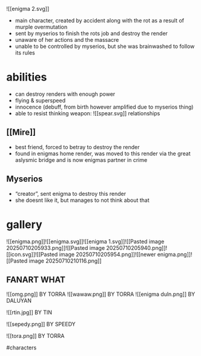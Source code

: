 ![[enigma 2.svg]]
- main character, created by accident along with the rot as a result of murple overmutation
- sent by myserios to finish the rots job and destroy the render
- unaware of her actions and the massacre
- unable to be controlled by myserios, but she was brainwashed to follow its rules
# abilities
- can destroy renders with enough power
- flying & superspeed
- innocence (debuff, from birth however amplified due to myserios thing)
- able to resist thinking
weapon: ![[spear.svg]]
relationships
## [[Mire]]
- best friend, forced to betray to destroy the render
- found in enigmas home render, was moved to this render via the great aslysmic bridge and is now enigmas partner in crime 
## Myserios
- “creator”, sent enigma to destroy this render
- she doesnt like it, but manages to not think about that
# gallery
![[enigma.png]]![[enigma.svg]]![[enigma 1.svg]]![[Pasted image 20250710205933.png]]![[Pasted image 20250710205940.png]]![[icon.svg]]![[Pasted image 20250710205954.png]]![[newer enigma.png]]![[Pasted image 20250710210116.png]]
## FANART WHAT
![[omg.png]]
BY TORRA
![[wawaw.png]]
BY TORRA
![[enigma duln.png]]
BY DALUYAN

![[rtin.jpg]]
BY TIN

![[sepedy.png]]
BY SPEEDY

![[tora.png]]
BY TORRA

#characters